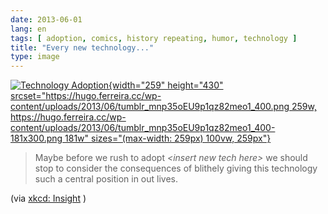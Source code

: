 ```yaml
---
date: 2013-06-01
lang: en
tags: [ adoption, comics, history repeating, humor, technology ]
title: "Every new technology..."
type: image
---
```


[![Technology
Adoption](https://hugo.ferreira.cc/wp-content/uploads/2013/06/tumblr_mnp35oEU9p1qz82meo1_400.png){width="259"
height="430"
srcset="https://hugo.ferreira.cc/wp-content/uploads/2013/06/tumblr_mnp35oEU9p1qz82meo1_400.png 259w, https://hugo.ferreira.cc/wp-content/uploads/2013/06/tumblr_mnp35oEU9p1qz82meo1_400-181x300.png 181w"
sizes="(max-width: 259px) 100vw, 259px"}](https://hugo.ferreira.cc/wp-content/uploads/2013/06/tumblr_mnp35oEU9p1qz82meo1_400.png)

> Maybe before we rush to adopt *\<insert new tech here\>* we should
> stop to consider the consequences of blithely giving this technology
> such a central position in out lives.

(via [xkcd: Insight](http://xkcd.com/1215/) )

